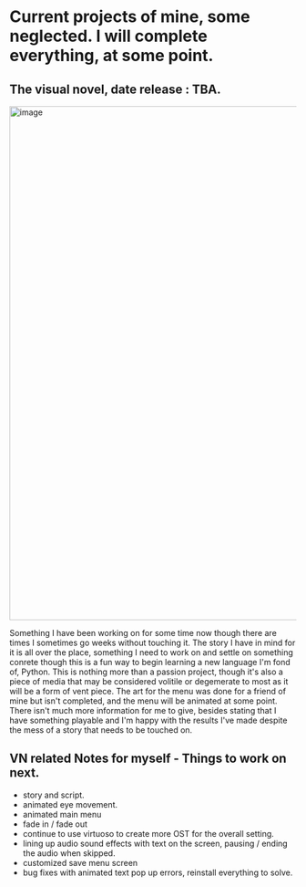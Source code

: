 # Current projects of mine, some neglected. I will complete everything, at some point.

## The visual novel, date release : TBA.

<img width="940" height="901" alt="image" src="https://github.com/user-attachments/assets/ebd8dfde-ccd0-461d-8829-10fb19d60138" />

Something I have been working on for some time now though there are times I sometimes go weeks without touching it. The story I have in mind for it is all over the place, something I need to work on and settle on something conrete though this is a fun way to begin learning a new language I'm fond of, Python. This is nothing more than a passion project, though it's also a piece of media that may be considered volitile or degemerate to most as it will be a form of vent piece. The art for the menu was done for a friend of mine but isn't completed, and the menu will be animated at some point. There isn't much more information for me to give, besides stating that I have something playable and I'm happy with the results I've made despite the mess of a story that needs to be touched on.

## VN related Notes for myself - Things to work on next.

- story and script.
- animated eye movement.
- animated main menu
- fade in / fade out
- continue to use virtuoso to create more OST for the overall setting.
- lining up audio sound effects with text on the screen, pausing / ending the audio when skipped.
- customized save menu screen
- bug fixes with animated text pop up errors, reinstall everything to solve.
